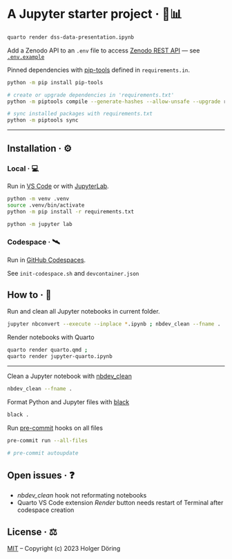 # A Jupyter starter project · 🚀📊

```sh
quarto render dss-data-presentation.ipynb
```

Add a Zenodo API to an `.env` file to access [Zenodo REST API](https://developers.zenodo.org/) — see [`.env.example`](.env.example)

Pinned dependencies with [pip-tools](https://github.com/jazzband/pip-tools#requirements-from-requirementsin) defined in `requirements.in`.

```sh
python -m pip install pip-tools

# create or upgrade dependencies in 'requirements.txt'
python -m piptools compile --generate-hashes --allow-unsafe --upgrade requirements.in

# sync installed packages with requirements.txt
python -m piptools sync
```

---

## Installation · ⚙️

### Local · 💻

Run in [VS Code](https://code.visualstudio.com/docs/datascience/jupyter-notebooks) or with [JupyterLab](https://jupyterlab.readthedocs.io/en/latest/).

```sh
python -m venv .venv
source .venv/bin/activate
python -m pip install -r requirements.txt

python -m jupyter lab
```

### Codespace · 🛰️

Run in [GitHub Codespaces](https://docs.github.com/en/codespaces/overview).

See `init-codespace.sh` and `devcontainer.json`

## How to · 🤔

Run and clean all Jupyter notebooks in current folder.

```sh
jupyter nbconvert --execute --inplace *.ipynb ; nbdev_clean --fname .
```

Render notebooks with Quarto

```sh
quarto render quarto.qmd ;
quarto render jupyter-quarto.ipynb
```

---

Clean a Jupyter notebook with [nbdev_clean](https://nbdev.fast.ai/tutorials/git_friendly_jupyter.html)

```sh
nbdev_clean --fname .
```

Format Python and Jupyter files with [black](https://black.readthedocs.io/en/stable/usage_and_configuration/the_basics.html)

```sh
black .
```

Run [pre-commit](https://pre-commit.com/#usage) hooks on all files

```sh
pre-commit run --all-files

# pre-commit autoupdate
```

## Open issues · ❓

- _nbdev_clean_ hook not reformating notebooks
- Quarto VS Code extension _Render_ button needs restart of Terminal after codespace creation

## License · ⚖️

[MIT](https://choosealicense.com/licenses/mit/) – Copyright (c) 2023 Holger Döring

